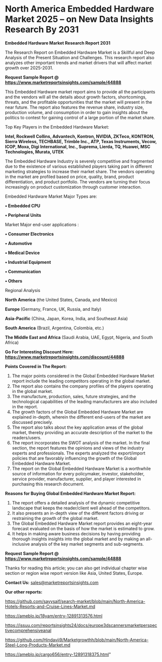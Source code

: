 # North America Embedded Hardware Market 2025 – on New Data Insights Research By 2031

<strong>Embedded Hardware Market Research Report 2031</strong>

The Research Report on Embedded Hardware Market is a Skillful and Deep Analysis of the Present Situation and Challenges. This research report also analyzes other important trends and market drivers that will affect market growth over 2025-2031.

<strong>Request Sample Report @ <a href=https://www.marketreportsinsights.com/sample/44888>https://www.marketreportsinsights.com/sample/44888</a></strong>

This Embedded Hardware market report aims to provide all the participants and the vendors will all the details about growth factors, shortcomings, threats, and the profitable opportunities that the market will present in the near future. The report also features the revenue share, industry size, production volume, and consumption in order to gain insights about the politics to contest for gaining control of a large portion of the market share.

Top Key Players in the Embedded Hardware Market:

<strong>Intel, Rockwell Collins, Advantech, Kontron, NVIDIA, ZKTeco, KONTRON, Sierra Wireless, TECHBASE, Trimble Inc., ATP, Texas Instruments, Vecow, ICOP, Moxa, Digi International, Inc., Suprema, Lierda, TQ, Huawei, MSC Technologies, Murata, UTEK</strong>

The Embedded Hardware Industry is severely competitive and fragmented due to the existence of various established players taking part in different marketing strategies to increase their market share. The vendors operating in the market are profiled based on price, quality, brand, product differentiation, and product portfolio. The vendors are turning their focus increasingly on product customization through customer interaction.

Embedded Hardware Market Major Types are:

<strong>•  Embedded CPU

•  Peripheral Units</strong>

Market Major end-user applications :

<strong>•  Consumer Electronics

•  Automotive

•  Medical Device

•  Industrial Equipment

•  Communication

•  Others</strong>

Regional Analysis

</u><strong><b>North America</b></strong> (the United States, Canada, and Mexico)

<strong><b>Europe </b></strong>(Germany, France, UK, Russia, and Italy)

<strong><b>Asia-Pacific</b></strong> (China, Japan, Korea, India, and Southeast Asia)

<strong><b>South America</b></strong> (Brazil, Argentina, Colombia, etc.)

<strong><b>The Middle East and Africa</b></strong> (Saudi Arabia, UAE, Egypt, Nigeria, and South Africa)

<strong>Go For Interesting Discount Here: <a href=https://www.marketreportsinsights.com/discount/44888>https://www.marketreportsinsights.com/discount/44888</a></strong>

<strong>Points Covered in The Report:</strong>
<ol>
  <li>The major points considered in the Global Embedded Hardware Market report include the leading competitors operating in the global market.</li>
  <li>The report also contains the company profiles of the players operating in the global market.</li>
  <li>The manufacture, production, sales, future strategies, and the technological capabilities of the leading manufacturers are also included in the report.</li>
  <li>The growth factors of the Global Embedded Hardware Market are explained in-depth, wherein the different end-users of the market are discussed precisely.</li>
  <li>The report also talks about the key application areas of the global market, thereby providing an accurate description of the market to the readers/users.</li>
  <li>The report incorporates the SWOT analysis of the market. In the final section, the report features the opinions and views of the industry experts and professionals. The experts analyzed the export/import policies that are favorably influencing the growth of the Global Embedded Hardware Market.</li>
  <li>The report on the Global Embedded Hardware Market is a worthwhile source of information for every policymaker, investor, stakeholder, service provider, manufacturer, supplier, and player interested in purchasing this research document.</li>
</ol>
<strong>Reasons for Buying Global Embedded Hardware Market Report:</strong>

<ol>
  <li>The report offers a detailed analysis of the dynamic competitive landscape that keeps the reader/client well ahead of the competitors.</li>
  <li>It also presents an in-depth view of the different factors driving or restraining the growth of the global market.</li>
  <li>The Global Embedded Hardware Market report provides an eight-year forecast evaluated on the basis of how the market is estimated to grow.</li>
  <li>It helps in making aware business decisions by having providing thorough insights insights into the global market and by making an all-inclusive analysis of the key market segments and sub-segments.</li>
</ol>
<strong>Request Sample Report @ <a href=https://www.marketreportsinsights.com/sample/44888>https://www.marketreportsinsights.com/sample/44888</a></strong>


Thanks for reading this article; you can also get individual chapter wise section or region wise report version like Asia, United States, Europe.

<strong>Contact Us:</strong>
sales@marketreportsinsights.com

<strong>Our other reports:</strong>

<a href=https://github.com/sayysaif/search-market/blob/main/North-America-Hotels-Resorts-and-Cruise-Lines-Market.md>https://github.com/sayysaif/search-market/blob/main/North-America-Hotels-Resorts-and-Cruise-Lines-Market.md</a>

<a href=https://ameblo.jp/18yam/entry-12891313576.html>https://ameblo.jp/18yam/entry-12891313576.html</a>

<a href=https://issuu.com/reportsinsights24/docs/europe3dscannersmarketperspectivecomprehensiveanal>https://issuu.com/reportsinsights24/docs/europe3dscannersmarketperspectivecomprehensiveanal</a>

<a href=https://github.com/Hindavii9/Marketgrowthh/blob/main/North-America-Steel-Long-Products-Market.md>https://github.com/Hindavii9/Marketgrowthh/blob/main/North-America-Steel-Long-Products-Market.md</a>

<a href=https://ameblo.jp/cargo656/entry-12891318375.html>https://ameblo.jp/cargo656/entry-12891318375.html</a>"
